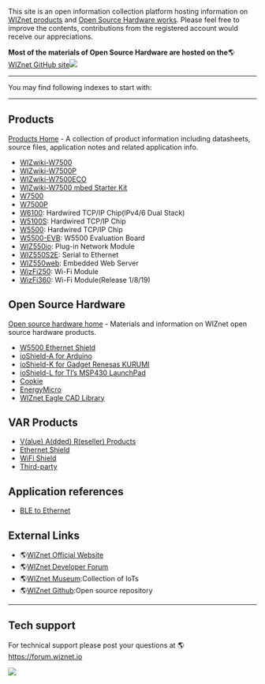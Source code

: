 This site is an open information collection platform hosting information on [WIZnet products](Product-Overview.md) and [Open Source Hardware works](). Please feel free to improve the contents, contributions from the registered account would receive our appreciations.

**Most of the materials of Open Source Hardware are hosted on the**🌎[WIZnet GitHub site](https://github.com/Wiznet)![](../img/github.png)

---
You may find following indexes to start with:

---

## Products
[Products Home](Product-Overview.md) - A collection of product information including datasheets, source files, application notes and related application info.
 
 * [WIZwiki-W7500]() 
 * [WIZwiki-W7500P]() 
 * [WIZwiki-W7500ECO]()
 * [WIZwiki-W7500 mbed Starter Kit]()
 * [W7500]()
 * [W7500P]()
 * [W6100](): Hardwired TCP/IP Chip(IPv4/6 Dual Stack) 
 * [W5100S](): Hardwired TCP/IP Chip 
 * [W5500](): Hardwired TCP/IP Chip
 * [W5500-EVB](): W5500 Evaluation Board
 * [WIZ550io](): Plug-in Network Module
 * [WIZ550S2E](): Serial to Ethernet
 * [WIZ550web](): Embedded Web Server
 * [WizFi250](): Wi-Fi Module
 * [WizFi360](): Wi-Fi Module(Release 1/8/19) 
 
## Open Source Hardware
[Open source hardware home]() - Materials and information on WIZnet open source hardware products.

 * [W5500 Ethernet Shield]()
 * [ioShield-A for Arduino]()
 * [ioShield-K for Gadget Renesas KURUMI]()
 * [ioShield-L for TI’s MSP430 LaunchPad]()
 * [Cookie]()
 * [EnergyMicro]()
 * [WIZnet Eagle CAD Library]()
 
## VAR Products

 * [V(alue) A(dded) R(eseller) Products]()
 * [Ethernet Shield]()
 * [WiFi Shield]()
 * [Third-party]()
 
## Application references

 * [BLE to Ethernet]()
 
## External Links

 * 🌎[WIZnet Official Website](http://www.wiznet.io/)
 * 🌎[WIZnet Developer Forum](http://forum.wiznet.io/)
 * 🌎[WIZnet Museum](http://wiznetmuseum.com/):Collection of IoTs
 * 🌎[WIZnet Github](https://github.com/Wiznet):Open source repository
 
---
## Tech support

For technical support please post your questions at 🌎https://forum.wiznet.io

![](../img/mainlogo.jpg)

